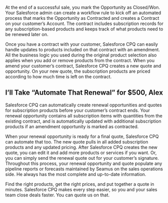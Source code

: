 At the end of a successful sale, you mark the Opportunity as Closed/Won. Your Salesforce admin can create a workflow rule to kick off an automated process that marks the Opportunity as Contracted and creates a Contract on your customer’s Account. The contract includes subscription records for any subscription-based products and keeps track of what products need to be renewed later on.

Once you have a contract with your customer, Salesforce CPQ can easily handle updates to products included on that contract with an amendment. All the business logic you used during the original product selection also applies when you add or remove products from the contract. When you amend your customer’s contract, Salesforce CPQ creates a new quote and opportunity. On your new quote, the subscription products are priced according to how much time is left on the contract.

## I’ll Take “Automate That Renewal” for $500, Alex

Salesforce CPQ can automatically create renewal opportunities and quotes for subscription products before your customer’s contract ends. Your renewal opportunity contains all subscription items with quantities from the existing contract, and is automatically updated with additional subscription products if an amendment opportunity is marked as contracted.

When your renewal opportunity is ready for a final quote, Salesforce CPQ can automate that too. The new quote pulls in all added subscription products and any updated pricing. After Salesforce CPQ creates the new quote, you can edit it and add more products or services if you want. Or, you can simply send the renewal quote out for your customer’s signature. Throughout this process, your renewal opportunity and quote populate any pipeline reports or forecasts maintained by Seamus on the sales operations side. He always has the most complete and up-to-date information.

Find the right products, get the right prices, and put together a quote in minutes. Salesforce CPQ makes every step easier, so you and your sales team close deals faster. You can quote us on that.